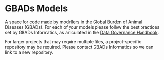 # GBADs Models

A space for code made by modellers in the Global Burden of Animal Diseases (GBADs). For each of your models please follow the best practices set by GBADs Informatics, as articulated in the [Data Governance Handbook](http://www.gbadske.org/Documentation/DataGovernanceHandbook/codeBestPractices.html). 

For larger projects that may require multiple files, a project-specific repository may be required. Please contact GBADs Informatics so we can link to a new repository. 
